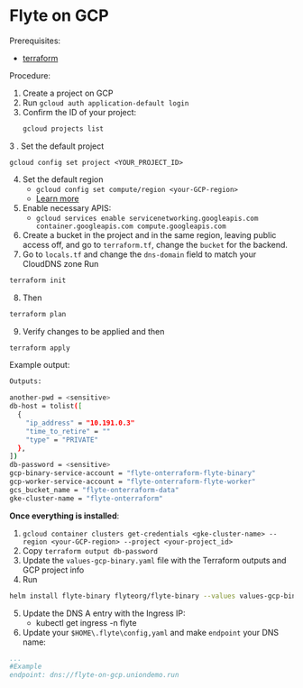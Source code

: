 # Flyte on GCP

Prerequisites:

- [terraform](https://developer.hashicorp.com/terraform/tutorials/aws-get-started/install-cli#install-terraform)

Procedure:

1. Create a project on GCP
2. Run ``gcloud auth application-default login``
3. Confirm the ID of your project:
    ```bash
    gcloud projects list
    ```

3 . Set the default project

``gcloud config set project <YOUR_PROJECT_ID>``

4. Set the default region
    - ``gcloud config set compute/region <your-GCP-region> ``
    - [Learn more](https://cloud.google.com/compute/docs/gcloud-compute)
5.  Enable necessary APIS:
    - ``gcloud services enable servicenetworking.googleapis.com container.googleapis.com compute.googleapis.com``
6. Create a bucket in the project and in the same region, leaving public access off, and go to `terraform.tf`, change the `bucket` for the backend.
7. Go to ``locals.tf`` and change the ``dns-domain`` field to match your CloudDNS zone
Run
```bash
terraform init
```
8. Then
```bash
terraform plan
```
9. Verify changes to be applied and then
```bash
terraform apply
```
Example output:
```bash
Outputs:

another-pwd = <sensitive>
db-host = tolist([
  {
    "ip_address" = "10.191.0.3"
    "time_to_retire" = ""
    "type" = "PRIVATE"
  },
])
db-password = <sensitive>
gcp-binary-service-account = "flyte-onterraform-flyte-binary"
gcp-worker-service-account = "flyte-onterraform-flyte-worker"
gcs_bucket_name = "flyte-onterraform-data"
gke-cluster-name = "flyte-onterraform"
```

**Once everything is installed**:

1. ``gcloud container clusters get-credentials <gke-cluster-name> --region <your-GCP-region> --project <your-project_id>``
2. Copy ``terraform output db-password``
3. Update the `values-gcp-binary.yaml` file with the Terraform outputs and GCP project info
4. Run
```bash
helm install flyte-binary flyteorg/flyte-binary --values values-gcp-binary.yaml 
```
5. Update the DNS A entry with the Ingress IP:
    - kubectl get ingress -n flyte
6. Update your `$HOME\.flyte\config,yaml` and make `endpoint` your DNS name:
```yaml
...
#Example
endpoint: dns://flyte-on-gcp.uniondemo.run 
```